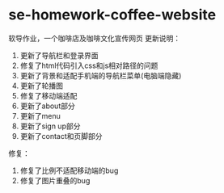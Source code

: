 # se-homework-coffee-website
软导作业，一个咖啡店及咖啡文化宣传网页
更新说明：
1. 更新了导航栏和登录界面
2. 修复了html代码引入css和js相对路径的问题
3. 更新了背景和适配手机端的导航栏菜单(电脑端隐藏)
4. 更新了轮播图
5. 修复了移动端适配
6. 更新了about部分
7. 更新了menu
8. 更新了sign up部分
9. 更新了contact和页脚部分


修复：
1. 修复了比例不适配移动端的bug
2. 修复了图片重叠的bug
